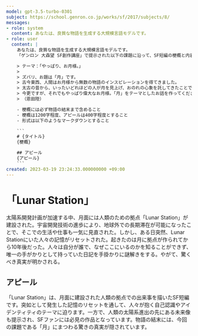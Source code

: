 ```yaml
---
model: gpt-3.5-turbo-0301
subject: https://school.genron.co.jp/works/sf/2017/subjects/8/
messages:
- role: system
  content: あなたは、良質な物語を生成する大規模言語モデルです。
- role: user
  content: |
    あなたは、良質な物語を生成する大規模言語モデルです。
    「ゲンロン 大森望 SF創作講座」で提示された以下の課題に沿って、SF短編の梗概と内容に関するアピールを書いてください。

    > テーマ：「やっぱり、お月様。」
    >
    > ズバリ、お題は「月」です。
    > 古今東西、人間はお月様から無数の物語のインスピレーションを得てきました。
    > 太古の昔から、いったいどれほどの人が月を見上げ、おのれの心象を託してきたことでしょうか。「花鳥風月」の言葉もあるように、日本人にとって常にお馴染みの存在だったお月様。ＳＦ者にとっても、あまりにも当たり前でさんざん使い倒されてきた陳腐な存在であるがゆえに、避けては通れぬお題と思われます。
    > 今更ですが、それでもやっぱり偉大なお月様。「月」をテーマとしたお話を作ってください。どのようなアプローチでも構いません。ただし、読み終わって「これは月の話だ」と思えるものにしてください。
    > （恩田陸）

    - 梗概には必ず物語の結末まで含めること
    - 梗概は1200字程度、アピールは400字程度とすること
    - 形式は以下のようなマークダウンとすること

    ```
    # {タイトル}
    {梗概}

    ## アピール
    {アピール}
    ```
created: 2023-03-19 23:24:33.000000000 +09:00
---
```

# 「Lunar Station」
太陽系開発計画が加速する中、月面には人類のための拠点「Lunar Station」が建設された。宇宙開発技術の進歩により、地球外での長期滞在が可能になったことで、そこでの生活や仕事も一気に見直された。しかし、ある日突然、Lunar Stationにいた人々の記憶がリセットされた。起きたのは月に拠点が作られてから10年後だった。人々は自分が誰で、なぜここにいるのかを知ることができず、唯一の手がかりとして持っていた日記を手掛かりに謎解きをする。やがて、驚くべき真実が明かされる。

## アピール
「Lunar Station」は、月面に建設された人類の拠点での出来事を描いたSF短編です。突如として発生した記憶のリセットを通して、人々が抱く自己認識やアイデンティティのテーマに迫ります。一方で、人類の太陽系進出の先にある未来像も提示され、SFファンには必見の作品となっています。物語の結末には、今回の課題である「月」にまつわる驚きの真実が隠されています。
